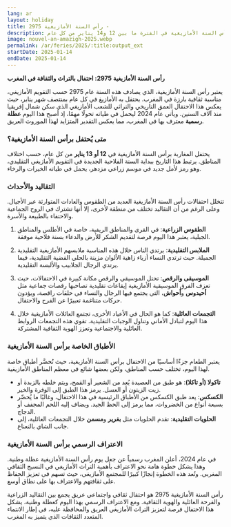 ```yaml
---
lang: ar
layout: holiday
title: رأس السنة الأمازيغية 2975 -
description: يصادف اليوم الأول من السنة حسب التقويم الزراعي الأمازيغي الذي يعود إلى العصور القديمة. يحتفل برأس السنة الأمازيغية في الفترة ما بين 12 و14 يناير من كل عام.
image: nouvel-an-amazigh-2025.webp
permalink: /ar/feries/2025/:title:output_ext
startDate: 2025-01-14
endDate: 2025-01-14
---
```

**رأس السنة الأمازيغية 2975: احتفال بالتراث والثقافة في المغرب**

يعتبر رأس السنة الأمازيغية، الذي يصادف هذه السنة عام 2975 حسب التقويم الأمازيغي، مناسبة ثقافية بارزة في المغرب. يحتفل به الأمازيغ في كل عام بمنتصف شهر يناير، حيث يعكس هذا الاحتفال العمق التاريخي والتراثي للشعب الأمازيغي الذي سكن شمال إفريقيا منذ آلاف السنين. ويأتي عام 2024 ليحمل في طياته تحولًا مهمًا، إذ أصبح هذا اليوم **عطلة رسمية** معترف بها في المغرب، مما يعكس التقدير المتزايد لهذا الموروث العريق.

### متى يُحتفل برأس السنة الأمازيغية؟

يحتفل المغاربة برأس السنة الأمازيغية في **12 أو 13 يناير** من كل عام، حسب اختلاف المناطق. يرتبط هذا التاريخ ببداية السنة الفلاحية الجديدة في التقويم الأمازيغي التقليدي، وهو رمز لأمل جديد في موسم زراعي مزدهر، يحمل في طياته الخيرات والرخاء.

### التقاليد والأحداث

تتخلل احتفالات رأس السنة الأمازيغية العديد من الطقوس والعادات المتوارثة عبر الأجيال. وعلى الرغم من أن التقاليد تختلف من منطقة لأخرى، إلا أنها تشترك في الروح الجماعية والاحتفاء بالطبيعة والأسرة.

1. **الطقوس الزراعية**: في القرى والمناطق الريفية، خاصة في الأطلس والمناطق الجبلية، يعتبر هذا اليوم فرصة لتقديم الشكر للأرض والدعاء بسنة فلاحية موفقة. 

2. **الملابس التقليدية**: يرتدي الناس خلال هذه المناسبة ملابسهم الأمازيغية التقليدية الجميلة. حيث ترتدي النساء أزياء زاهية الألوان مزينة بالحلي الفضية التقليدية، فيما يرتدي الرجال الجلابيب والألبسة التقليدية.

3. **الموسيقى والرقص**: تحتل الموسيقى والرقص مكانة كبيرة في الاحتفالات، حيث تعزف الفرق الموسيقية الأمازيغية إيقاعات تقليدية تصاحبها رقصات جماعية مثل **أحيدوس** و**أحواش**، التي يجتمع فيها الرجال والنساء في حلقات راقصة، ويؤدون حركات متناغمة تعبيرًا عن الفرح والاحتفال.

4. **التجمعات العائلية**: كما هو الحال في الأعياد الأخرى، تجتمع العائلات الأمازيغية خلال هذا اليوم لتبادل الأماني وتناول الوجبات التقليدية. تقوي هذه التجمعات الروابط العائلية والاجتماعية وتعزز الهوية الثقافية المشتركة.

### الأطباق الخاصة برأس السنة الأمازيغية

يعتبر الطعام جزءًا أساسيًا من الاحتفال برأس السنة الأمازيغية، حيث تُحضَّر أطباق خاصة لهذا اليوم، تختلف حسب المناطق، ولكن بعضها شائع في معظم المناطق الأمازيغية.

- **تاكولا (أو تاكلا)**: هو طبق من العصيدة يُعد من الشعير أو القمح، ويتم خلطه بالزبدة أو زيت الزيتون أو العسل. يرمز هذا الطبق إلى الوفرة والخير.
- **الكسكس**: يعد طبق الكسكس من الأطباق الرئيسية في هذا الاحتفال، وغالبًا ما يُحضّر بسبعة أنواع من الخضروات، مما يرمز إلى الحظ الجيد. ويضاف إليه اللحم المجفف أو الدجاج.
- **الحلويات التقليدية**: تقدم الحلويات مثل **بغرير** و**مسمن** خلال التجمعات العائلية، إلى جانب الشاي بالنعناع.

### الاعتراف الرسمي برأس السنة الأمازيغية

في عام 2024، أعلن المغرب رسمياً عن جعل يوم رأس السنة الأمازيغية عطلة وطنية. وهذا يشكل خطوة هامة نحو الاعتراف بأهمية التراث الأمازيغي في النسيج الثقافي المغربي. وتُعد هذه الخطوة إنجازًا كبيرًا للمجتمع الأمازيغي، حيث تسهم في تعزيز الحفاظ على ثقافتهم والاعتراف بها على نطاق أوسع.

رأس السنة الأمازيغية 2975 هو احتفال ثقافي واجتماعي عريق يجمع بين التقاليد الزراعية والفرحة العائلية والهوية الثقافية. ومع الاعتراف الرسمي بهذا اليوم كعطلة وطنية، يشكل هذا الاحتفال فرصة لتعزيز التراث الأمازيغي العريق والمحافظة عليه، في إطار الانتماء المتعدد الثقافات الذي يتميز به المغرب.

